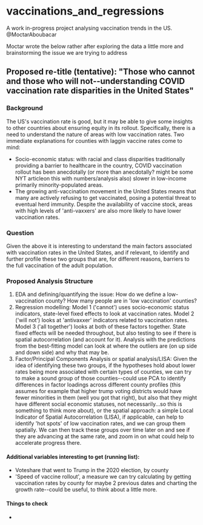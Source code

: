# vaccinations_and_regressions
A work in-progress project analysing vaccination trends in the US. @MoctarAboubacar

Moctar wrote the below rather after exploring the data a little more and brainstorming the issue we are trying to address

## Proposed re-title (tentative): "Those who cannot and those who will not--understanding COVID vaccination rate disparities in the United States"

### Background
The US's vaccination rate is good, but it may be able to give some insights to other countries about ensuring equity in its rollout. Specifically, there is a need to understand the nature of areas with low vaccination rates. Two immediate explanations for counties with laggin vaccine rates come to mind:
* Socio-economic status: with racial and class disparities traditionally providing a barrier to healthcare in the country, COVID vaccination rollout has been anecdotally (or more than anecdotally? might be some NYT articleon this with numbers/analysis also) slower in low-income primarily minority-populated areas.
* The growing anti-vaccination movement in the United States means that many are actively refusing to get vaccinated, posing a potential threat to eventual herd immunity. Despite the availability of vaccine stock, areas with high levels of 'anti-vaxxers' are also more likely to have lower vaccination rates.

### Question
Given the above it is interesting to understand the main factors associated with vaccination rates in the United States, and if relevant, to identify and further profile these two groups that are, for different reasons, barriers to the full vaccination of the adult population.

### Proposed Analysis Structure
1. EDA and defining/quantifying the issue: How do we define a low-vaccination county? How many people are in 'low vaccination' counties?
2. Regression modelling: Model 1 ('cannot') uses socio-economic status indicators, state-level fixed effects to look at vaccination rates. Model 2 ('will not') looks at 'antivaxxer' indicators related to vaccination rates. Model 3 ('all together') looks at both of these factors together. State fixed effects will be needed throughout, but also testing to see if there is spatial autocorrelation (and account for it). Analysis with the predictions from the best-fitting model can look at where the outliers are (on up side and down side) and why that may be.
3. Factor/Principal Components Analysis or spatial analysis/LISA: Given the idea of identifying these two groups, if the hypotheses hold about lower rates being more associated with certain types of counties, we can try to make a sound group of those counties--could use PCA to identify differences in factor loadings across different county profiles (this assumes for example that higher trump voting districts would have fewer minorities in them (well you got that right), but also that they might have different social economic statuses, not necessarily...so this is something to think more about), or the spatial approach: a simple Local Indicator of Spatial Autocorrelation (LISA), if applicable, can help to identify 'hot spots' of low vaccination rates, and we can group them spatially. We can then track these groups over time later on and see if they are advancing at the same rate, and zoom in on what could help to accelerate progress there.  



#### Additional variables interesting to get (running list):
* Voteshare that went to Trump in the 2020 election, by county
* 'Speed of vaccine rollout', a measure we can try calculating by getting vaccination rates by county for maybe 2 previous dates and charting the growth rate--could be useful, to think about a little more.

#### Things to check
* 
